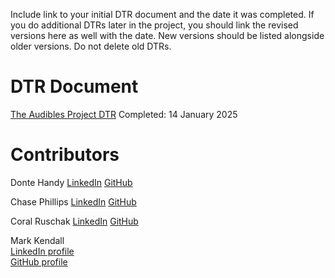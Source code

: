 <!-- # Futbol

Starter repository for the [Turing School](https://turing.edu/) Futbol project.

Deliverables
Your iteration deliverable is to create a README with the following. As you craft your answers, consider how you might talk about these same topics in a job interview after you graduate.

A 1-2 summary or bullet points outlining your plan for check-ins throughout the duration of the project.

A 2-4 sentence summary of your plan for project organization and workflow. This can include bullet points. If you plan to use a project management tool, please include a link to your project board.

A 2-3 sentence summary describing the different approaches your group discussed for project organization and how you collectively made a decision on which to use.

A 2-3 sentence summary describing your approach to the code design. -->

Include link to your initial DTR document and the date it was completed. If you do additional DTRs later in the project, you should link the revised versions here as well with the date. New versions should be listed alongside older versions. Do not delete old DTRs.
# DTR Document #

[The Audibles Project DTR](https://docs.google.com/document/d/1dS02D4JhDYynw1QMaruTkvfiAfEL96Kf5MeP3zYjDWQ/edit?tab=t.0)
Completed: 14 January 2025

# Contributors #

Donte Handy 
[LinkedIn](https://www.linkedin.com/in/dontehandy/)
[GitHub](https://github.com/dontehandy)

Chase Phillips
[LinkedIn](https://www.linkedin.com/in/chase-phillips-001302111/)
[GitHub](https://github.com/ChasePhillips89)

Coral Ruschak
[LinkedIn](https://www.linkedin.com/in/coral-ruschak-682898170/)
[GitHub](https://github.com/Coralruschak)

Mark Kendall  
[LinkedIn profile](https://www.linkedin.com/in/mark-kendall-786b0b2a8/)  
[GitHub profile](https://github.com/mkendall42)  



<!-- Setup
First, make sure that you have a directory called futbol that contains all the code for you project. For example, inside the futbol directory should be lib, spec, and data directories. The spelling must be exactly futbol.

Navigate to the directory where futbol is located and clone this repository. Make sure you not inside the futbol directory, but rather adjacent to it, i.e. if you enter ls you should see futbol listed.

After you clone, the directory structure should look like this:

  <some_directory>
  |
  |\
  | \<futbol>
  |
  |\
  | \<futbol_spec_harness>
Change into the futbol_spec_harness directory and run bundle from the command line. If you get an error that says the bundle command cannot be found, run gem install bundle from the command line and try again. -->



<!-- From the futbol_spec_harness directory, in the command line run bundle exec rspec. This will run a test suite for the StatTracker class as described in the project page.

In order for the test suite to run, all requirement statements inside your project's lib directory need to be require_relative rather than require. For example, if in your stat_tracker.rb file you have a line:

require './lib/helper_class'
You should change it to use a require_relative:

require_relative './helper_class'
<!-- You do not need to change any of the require statements inside your spec directory. --> 
